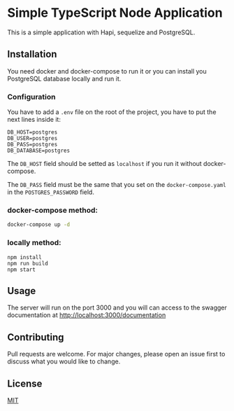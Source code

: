 # Simple TypeScript Node Application

This is a simple application with Hapi, sequelize and PostgreSQL.

## Installation

You need docker and docker-compose to run it or you can install you PostgreSQL database locally and run it.

### Configuration

You have to add a `.env` file on the root of the project, you have to put the next lines inside it:

```
DB_HOST=postgres
DB_USER=postgres
DB_PASS=postgres
DB_DATABASE=postgres
```
The `DB_HOST` field should be setted as `localhost` if you run it without docker-compose.

The `DB_PASS` field must be the same that you set on the `docker-compose.yaml` in the `POSTGRES_PASSWORD` field.


### docker-compose method:

```bash
docker-compose up -d
```

### locally method:

```
npm install
npm run build
npm start
```

## Usage

The server will run on the port 3000 and you will can access to the swagger documentation at [http://localhost:3000/documentation](http://localhost:3000/documentation)

## Contributing
Pull requests are welcome. For major changes, please open an issue first to discuss what you would like to change.

## License
[MIT](https://choosealicense.com/licenses/mit/)